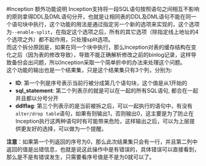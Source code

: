 #Inception 额外功能说明
Inception支持将一段SQL语句按照语句之间相互不影响的原则拿得DDL及DML语句分开，也就是让相同表的DDL及DML语句不能在同一个语句块中执行，这个功能的用法是通过指定另一个新的选项来实现的，这个选项为`--enable-split`，在指定这个选项之后，所有的其它选项（除指定线上地址的4个选项之外）都不起作用，只处理split选项。  
而这个拆分原因是，如果在同一个块中执行，那么Inception对表的缓存结构在变化之后（因为表的修改导致），导致不能正确解析修改之前的binlog记录，这样导致备份会出问题，所以Inception采取一个简单折中的办法来处理这个问题。  
这个功能的输出也是一个结果集，只是这个结果集只有3个列，分别为:  

* **ID**: 第一个列是序号表示当前行被分成第几个语句块，这个值是从1开始的  
* **sql_statement**: 第二个列表示的就是可以在一起的所有SQL语句, 都合在一起并且都以分号分开  
* **ddlflag**: 第三个列表示的是当前被拆之后，可以一起执行的语句中，有没有`alter/drop table`语句，如果有则输出1，否则输出0，这主要是为了防止在Inception执行这两种语句时有可能带来危险，这样输出之后，可以为上层提供更友好的选择，可以做为一个提醒。  

**注意**：如果第一个列返回的序号为0，那么此次结果集只会有一行，并且第二列中返回的值是出错信息，也就是说这此操作中是有错误的，具体错误可以直接看到，那么是不是有错误发生，只需要看序号值是不是为0就可以了。
